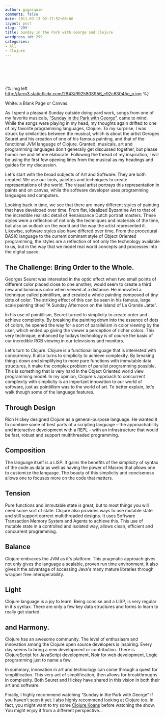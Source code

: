 ```yaml
---
author: gigasquid
comments: false
date: 2011-09-13 02:17:52+00:00
layout: post
slug: '299'
title: Sunday in the Park with George and Clojure
wordpress_id: 299
categories:
- All
- Clojure
---
```


#  

{% img left  http://farm3.staticflickr.com/2843/9925803956_c92c63045e_o.jpg %}


White: a Blank Page or Canvas.

As I spent a pleasant Sunday outside doing yard work, songs from one of my favorite musicals, [“Sunday in the Park with George”](http://en.wikipedia.org/wiki/Sunday_in_the_Park_with_George), came to mind. While the songs were playing in my head, my thoughts again drifted to one of my favorite programming languages, Clojure. To my surprise, I was struck by similarities between the musical, which is about the artist Geroges Seuret and his creation of one of his famous painting, and that of the functional JVM language of Clojure. Granted, musicals, art and programming languages don't generally get discussed together, but please humor me and let me elaborate. Following the thread of my inspiration, I will be using the first few opening lines from the musical as my headings and guides for my discussion.

Let's start with the broad subjects of Art and Software. They are both created. We use our tools, palettes and techniques to create representations of the world. The visual artist portrays this representation in paints and on canvas, while the software developer uses programming languages and computers.

Looking back in time, we see that there are many different styles of painting that have developed over time. From flat, idealized Byzantine Art to that of the incredible realistic detail of Renaissance Dutch portrait masters. These styles were a reflection of not only the techniques and materials of the time, but also an outlook on the world and the way the artist represented it. Likewise, software styles also have differed over time. From the procedural BASIC language to the current dominant style of Object Oriented programming, the styles are a reflection of not only the technology available to us, but in the way that we model real world concepts and processes into the digital space.


## The Challenge: Bring Order to the Whole.




Georges Seuret was interested in the optic effect when two small points of different color placed close to one another, would seem to create a third new and luminous color when viewed at a distance. He innovated a technique called pointillism, and created a whole painting composed of tiny dots of color. The striking effect of this can be seen in his famous, large scale painting titled "A Sunday Afternoon on the Island of La Grande Jatte”.



In his use of pointillism, Seuret turned to simplicity to create order and achieve complexity. By breaking the painting down into the essence of dots of colors, he opened the way for a sort of parallelism in color viewing by the user, which ended up giving the viewer a perception of richer colors. This very technique, enhanced by todays technology is of course the basis of our incredible RGB viewing in our televisions and monitors.



Let's turn to Clojure. Clojure is a functional language that is interested with concurrency. It also turns to simplicity to achieve complexity. By breaking things down and simplifying to more pure functions with immutable data structures, it make the complex problem of parallel programming possible. This is something that is very hard in the Object Oriented world view programming model. In my opinion, Clojure's approach to concurrent complexity with simplicity is an important innovation to our world of software, just as pointillism was to the world of art. To better explain, let's walk though some of the language features.




## Through Design


Rich Hickey designed Clojure as a general-purpose language. He wanted it to combine some of best parts of a scripting language – the approachability and interactive development with a REPL – with an infrastructure that would be fast, robust and support multithreaded programming.


## Composition


The language itself is a LISP. It gains the benefits of the simplicity of syntax of the code as data as well as having the power of Macros that allows one to customize the language. The beauty of this simplicity and conciseness allows one to focuses more on the code that matters.


## Tension


Pure functions and immutable state is great, but to most things you will need some sort of state. Clojure also provides ways to use mutable state and still support correct multithreaded designs. It uses Software Transaction Memory System and Agents to achieve this. This use of mutable state in a controlled and isolated way, allows clean, efficient and concurrent programming.


## Balance


Clojure embraces the JVM as it's platform. This pragmatic approach gives not only gives the language a scalable, proven run time environment, it also gives it the advantage of accessing Java's many mature libraries through wrapper free interoperability.


## Light


Clojure language is a joy to learn. Being concise and a LISP, is very regular in it's syntax. There are only a few key data structures and forms to learn to really get started.


## and Harmony.


Clojure has an awesome community. The level of enthusiasm and innovation among the Clojure open source developers is inspiring. Every day seems to bring a new development or contribution. There is ClojureScript for JavaScript development, Noir for web development, Logic programming just to name a few.

In summary, innovation in art and technology can come through a quest for simplification. This very act of simplification, then allows for breakthroughs in complexity. Both Seuret and Hickey have shared in this vision in both their art and software.

Finally, I highly recommend watching “Sunday in the Park with George” if you haven't seen it yet. I also highly recommend looking at Clojure too. In fact, you might want to try some [Clojure Koans](https://github.com/functional-koans/clojure-koans) before watching the show. You might enjoy it from a different perspective...
